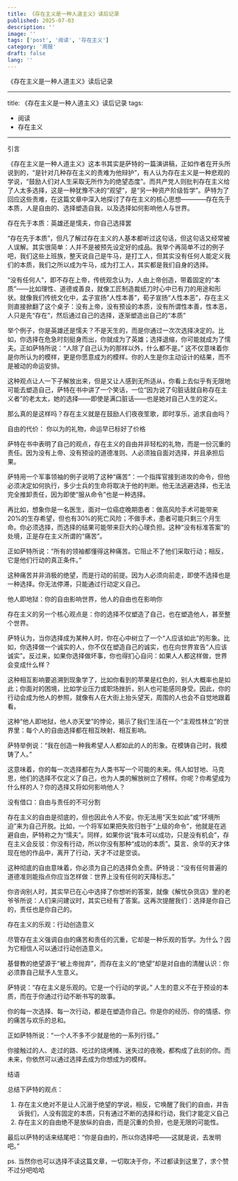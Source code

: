 ```yaml
---
title: 《存在主义是一种人道主义》读后记录
published: 2025-07-03
description: ''
image: ''
tags: ['post', '阅读', '存在主义']
category: '周报'
draft: false
lang: ''
---
```

 《存在主义是一种人道主义》读后记录

---
title: 《存在主义是一种人道主义》读后记录
tags:
- 阅读
- 存在主义
---


<!-- ![Group 3](./attachments/QmaPw1ngbjrwWQmkcQqFtK2HMFfWbms2BVtmcr32y2pw8v.png) -->




 引言

《存在主义是一种人道主义》这本书其实是萨特的一篇演讲稿，正如作者在开头所说到的，“是针对几种存在主义的责难为他辩护”，有人认为存在主义是一种悲观的学说，“鼓励人们对人生采取无所作为的绝望态度”。而共产党人则批判存在主义给了人太多选择，这是一种犹豫不决的“观望”，是“另一种资产阶级哲学”。萨特为了回应这些责难，在这篇文章中深入地探讨了存在主义的核心思想————存在先于本质，人是自由的、选择塑造自我，以及选择如何影响他人与世界。

 存在先于本质：英雄还是懦夫，你自己选择罢

“存在先于本质”，但凡了解过存在主义的人基本都听过这句话，但这句话又经常被人误解。其实很简单：人并不是被预先设定好的成品。我举个再简单不过的例子吧，我们这些上班族，整天说自己是牛马，是打工人，但其实没有任何人能定义我们的本质，我们之所以成为牛马，成为打工人，其实都是我们自身的选择。

“没有任何人”，即不存在上帝，传统观念认为，人由上帝创造，带着固定的“本质”——比如理性、道德或善良，就像工匠制造裁纸刀时心中已有刀的用途和形状。就像我们传统文化中，孟子宣扬”人性本善”，荀子宣扬“人性本恶”，存在主义则直接掀翻了这个桌子：没有上帝，没有预设的本质，没有所谓性本善，性本恶，人只是先“存在”，然后通过自己的选择，逐渐塑造出自己的“本质”

举个例子，你是英雄还是懦夫？不是天生的，而是你通过一次次选择决定的。比如，你选择在危急时刻挺身而出，你就成为了英雄；选择退缩，你可能就成为了懦夫。正如萨特所说：“人除了自己认为的那样以外，什么都不是。” 这不仅意味着你是你所认为的模样，更是你愿意成为的模样。你的人生是你主动设计的结果，而不是被动的命运安排。

这种观点让人一下子解放出来，但是又让人感到无所适从，你看上去似乎有无限地可能去塑造自己，萨特在书中讲了一个笑话，一位“因为说了句脏话就自称存在主义者”的老太太，她的选择——即使是满口脏话——也是她对自己人生的定义。

那么真的是这样吗？存在主义就是在鼓励人们夜夜笙歌，即时享乐，追求自由吗？

 自由的代价： 你以为的礼物，命运早已标好了价格

萨特在书中表明了自己的观点，存在主义的自由并非轻松的礼物，而是一份沉重的责任。因为没有上帝、没有预设的道德准则、人必须独自面对选择，并且承担后果。

萨特用一个军事领袖的例子说明了这种“痛苦”：一个指挥官接到进攻的命令，但他必须决定如何执行，多少士兵的生命将取决于他的判断。他无法逃避选择，也无法完全推卸责任，因为即使“服从命令”也是一种选择。

再比如，想象你是一名医生，面对一位癌症晚期患者：做高风险手术可能带来20%的生存希望，但也有30%的死亡风险；不做手术，患者可能只剩三个月生命。你必须选择，而选择的结果可能带来巨大的心理负担。这种“没有标准答案”的处境，正是存在主义所谓的“痛苦”。

正如萨特所说：“所有的领袖都懂得这种痛苦。它阻止不了他们采取行动；相反，它是他们行动的真正条件。”

这种痛苦并非消极的绝望，而是行动的前提。因为人必须向前走，即使不选择也是一种选择。你无法停滞，只能通过行动定义自己。

 他人即地狱：你的自由影响世界，他人的自由也在影响你

存在主义的另一个核心观点是：你的选择不仅塑造了自己，也在塑造他人，甚至整个世界。

萨特认为，当你选择成为某种人时，你在心中树立了一个“人应该如此”的形象。比如，你选择做一个诚实的人，你不仅在塑造自己的诚实，也在向世界宣告“人应该诚实”。反过来，如果你选择做坏事，你也得扪心自问：如果人人都这样做，世界会变成什么样？

这种相互影响要追溯到现象学了，比如你看到的苹果是红色的，别人大概率也是如此；你面对的困境，比如学业压力或职场挫折，别人也可能感同身受。因此，你的行动会成为他人的参照，就像有人在大街上抬头望天，周围的人也会不自觉地跟着看。

这种“他人即地狱，他人亦天堂”的悖论，揭示了我们生活在一个“主观性林立”的世界里：每个人的自由选择都在相互映射、相互影响。

萨特举例说：“我在创造一种我希望人人都如此的人的形象。在模铸自己时，我模铸了人。”

这意味着，你的每一次选择都在为人类书写一个可能的未来。伟人如甘地、马克思，他们的选择不仅定义了自己，也为人类的解放树立了榜样。你呢？你希望成为什么样的人？你的选择又将如何影响他人？

 没有借口：自由与责任的不可分割

存在主义的自由是彻底的，但也因此令人不安。你无法用“天生如此”或“环境所迫”来为自己开脱。比如，一个将军如果把失败归咎于“上级的命令”，他就是在逃避自由，萨特称之为“懦夫”。同样，如果你说“我本可以成功，只是没有机会”，存在主义会反驳：你没有行动，所以你没有那种“成功的本质”。莫言、余华的天才体现在他的作品中，离开了行动，天才不过是空谈。

这种彻底的自由意味着，你必须为自己的选择负全责。萨特说：“没有任何普遍的道德准则能指点你应当怎样做：世界上没有任何的天降标志。”

你咨询别人时，其实早已在心中选择了你想听的答案，就像《解忧杂货店》里的老爷爷所说：人们来问建议时，其实已经有了答案。这再次提醒我们：选择是你自己的，责任也是你自己的。

 存在主义的乐观：行动创造意义

尽管存在主义强调自由的痛苦和责任的沉重，它却是一种乐观的哲学。为什么？因为它相信人可以通过行动创造意义。

基督教的绝望源于“被上帝抛弃”，而存在主义的“绝望”却是对自由的清醒认识：你必须靠自己赋予人生意义。

萨特说：“存在主义是乐观的。它是一个行动的学说。” 人生的意义不在于预设的本质，而在于你通过行动不断书写的故事。

你的每一次选择、每一次行动，都是在塑造你自己。你是你的经历、你的情感、你的痛苦与欢乐的总和。

正如萨特所说：“一个人不多不少就是他的一系列行径。”

你接触过的人、走过的路、吃过的烧烤摊、迷失过的夜晚，都构成了此刻的你。而未来，你依然可以通过选择去成为你想成为的模样。

 结语

总结下萨特的观点：

1. 存在主义绝对不是让人沉溺于绝望的学说，相反，它唤醒了我们的自由，并告诉我们，人没有固定的本质，只有通过不断的选择和行动，我们才能定义自己
2. 存在主义的自由绝不是放纵的自由，而是沉重的负担，也是无限的可能性。

最后以萨特的话来结尾吧：“你是自由的，所以你选择吧——这就是说，去发明吧。”

ps. 当然你也可以选择不读这篇文章，一切取决于你，不过都读到这里了，求个赞不过分吧哈哈



[]()